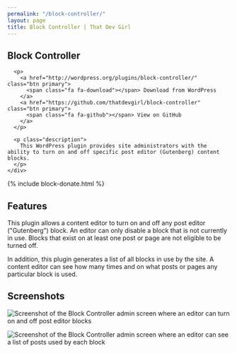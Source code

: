 ```yaml
---
permalink: "/block-controller/"
layout: page
title: Block Controller | That Dev Girl
---
```


<section class="page-title" aria-label="Primary plugin information">
  <div class="page-title-inner">
    <div class="container">
      <h1>Block Controller</h1>

      <p>
        <a href="http://wordpress.org/plugins/block-controller/" class="btn primary">
          <span class="fa fa-download"></span> Download from WordPress
        </a>
        <a href="https://github.com/thatdevgirl/block-controller" class="btn primary">
          <span class="fa fa-github"></span> View on GitHub
        </a>
      </p>

      <p class="description">
        This WordPress plugin provides site administrators with the ability to turn on and off specific post editor (Gutenberg) content blocks.
      </p>
    </div>
  </div>
</section>

{% include block-donate.html %}

<section class="page-documentation" aria-label="Plugin features">
  <h2>Features</h2>

  <p>
    This plugin allows a content editor to turn on and off any post editor ("Gutenberg") block.
    An editor can only disable a block that is not currently in use. Blocks that exist on at least
    one post or page are not eligible to be turned off.
  </p>

  <p>
    In addition, this plugin generates a list of all blocks in use by the site. A content editor
    can see how many times and on what posts or pages any particular block is used.
  </p>
</section>

<section class="page-documentation page-screenshots" aria-label="Screenshots">
  <h2>Screenshots</h2>
  <p><img src="{{site.images}}/block-controller-screenshot-1.jpg" alt="Screenshot of the Block Controller admin screen where an editor can turn on and off post editor blocks" /></p>
  <p><img src="{{site.images}}/block-controller-screenshot-2.jpg" alt="Screenshot of the Block Controller admin screen where an editor can see a list of posts used by each block" /></p>
</section>
